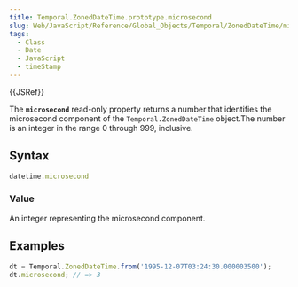 ```yaml
---
title: Temporal.ZonedDateTime.prototype.microsecond
slug: Web/JavaScript/Reference/Global_Objects/Temporal/ZonedDateTime/microsecond
tags:
  - Class
  - Date
  - JavaScript
  - timeStamp
---
```

{{JSRef}}

The **`microsecond`** read-only property returns a number that identifies the
microsecond component of the `Temporal.ZonedDateTime` object.The number is an
integer in the range 0 through 999, inclusive.

## Syntax

```js
datetime.microsecond
```

### Value

An integer representing the microsecond component.

## Examples

```js
dt = Temporal.ZonedDateTime.from('1995-12-07T03:24:30.000003500');
dt.microsecond; // => 3
```
